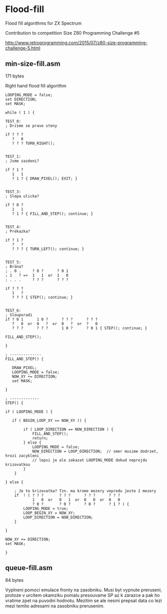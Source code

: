 # Flood-fill
Flood fill algorithms for ZX Spectrum

Contribution to competition Size Z80 Programming Challenge #5

http://www.retroprogramming.com/2015/07/z80-size-programming-challenge-5.html

min-size-fill.asm 
------------------
171 bytes

Right hand flood fill algorithm 

    LOOPING_MODE = false;
    set DIRECTION;
    set MASK;

    while ( 1 ) {

    TEST_0: 
    ; Drzime se prave steny

    if ? ? ?
       ?   0
       ? ? ? TURN_RIGHT();


    TEST_1:
    ; Jsme zazdeni?

    if ? 1 ?
       1   1
       ? 1 ? { DRAW_PIXEL(); EXIT; }
    
   
    TEST_3:
    ; Slepa ulicka?  

    if ? 0 ?
       1   1
       ? 1 ? { FILL_AND_STEP(); continue; }

   
    TEST_4:
    ; Prekazka?

    if ? 1 ?
       ?   ?
       ? ? ? { TURN_LEFT(); continue; }


    TEST_5:
    ; Brana?
    ; . 0 .     ? 0 ?      ? 0 1
    ; 1   ? =>  1   1  or  1   0
    ; . . .     ? ? ?      ? ? ?

    if ? ? ?
       1   ?
       ? ? ? { STEP(); continue; }

   
    TEST_6:
    ; Slouporadi
    if ? 0 1      1 0 ?      ? ? ?      ? ? ?
       ?   0  or  0   ?  or  0   ?  or  ?   0
       ? ? ?      ? ? ?      1 0 ?      ? 0 1 { STEP(); continue; }
  
    FILL_AND_STEP(); 

    }

    ; --------------
    FILL_AND_STEP() {
    
       DRAW_PIXEL;
       LOOPING_MODE = false;
       NOW_XY += DIRECTION;
       set MASK;
    
    }

    ; -------------
    STEP() {
    
    if ( LOOPING_MODE ) {
    
       if ( BEGIN_LOOP_XY == NOW_XY )) {
    
            if ( LOOP_DIRECTION == NOW_DIRECTION ) { 
                FILL_AND_STEP(); 
                return; 
            } else { 
                LOOPING_MODE = false; 
                NOW_DIRECTION = LOOP_DIRECTION;  // smer musime dodrzet, hrozi zacykleni
                // lepsi je ale zakazat LOOPING_MODE dokud neprojdu krizovatkou
            }
        }
        
    } else {
    
        ; Je to krizovatka? Tzn. ma krome mezery vepredu jeste 2 mezery
        if  ! ( ? ? ?       ? ? ?      ? ? ?      ? ? ?
                1   0  or   0   1  or  0   0  or  0   0
                ? 0 ?       ? 0 ?      ? 0 ?      ? 1 ? ) { 
            LOOPING_MODE = true;  
            LOOP_BEGIN_XY = NOW_XY; 
            LOOP_DIRECTION = NOW_DIRECTION;
        }
        
    }
    
    NOW_XY += DIRECTION;
    set MASK;
    
    }
    

queue-fill.asm
--------------
84 bytes

Vyplneni pomoci emulace fronty na zasobniku. Musi byt vypnute preruseni, protoze v urcitem okamziku pomalu presouvame SP az k zarazce a pak ho vratime zpet na puvodni hodnotu. Mezitim se ale nesmi prepsat data co lezi mezi temito adresami na zasobniku prerusenim.

